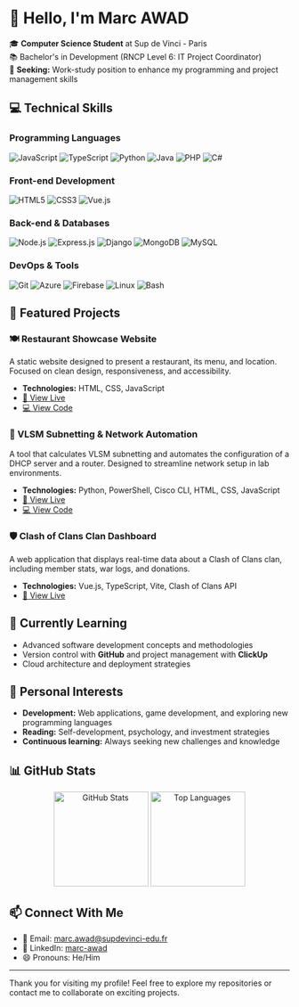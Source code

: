 # 👋 Hello, I'm Marc AWAD

🎓 **Computer Science Student** at Sup de Vinci - Paris  
📚 Bachelor's in Development (RNCP Level 6: IT Project Coordinator)  
🌟 **Seeking:** Work-study position to enhance my programming and project management skills

## 💻 Technical Skills

### Programming Languages
![JavaScript](https://img.shields.io/badge/JavaScript-F7DF1E?style=for-the-badge&logo=javascript&logoColor=black)
![TypeScript](https://img.shields.io/badge/TypeScript-3178C6?style=for-the-badge&logo=typescript&logoColor=white)
![Python](https://img.shields.io/badge/Python-3776AB?style=for-the-badge&logo=python&logoColor=white)
![Java](https://img.shields.io/badge/Java-ED8B00?style=for-the-badge&logo=java&logoColor=white)
![PHP](https://img.shields.io/badge/PHP-777BB4?style=for-the-badge&logo=php&logoColor=white)
![C#](https://img.shields.io/badge/C%23-239120?style=for-the-badge&logo=c-sharp&logoColor=white)

### Front-end Development
![HTML5](https://img.shields.io/badge/HTML5-E34F26?style=for-the-badge&logo=html5&logoColor=white)
![CSS3](https://img.shields.io/badge/CSS3-1572B6?style=for-the-badge&logo=css3&logoColor=white)
![Vue.js](https://img.shields.io/badge/Vue.js-42b883?style=for-the-badge&logo=vue.js&logoColor=white)


### Back-end & Databases
![Node.js](https://img.shields.io/badge/Node.js-339933?style=for-the-badge&logo=nodedotjs&logoColor=white)
![Express.js](https://img.shields.io/badge/Express.js-000000?style=for-the-badge&logo=express&logoColor=white)
![Django](https://img.shields.io/badge/Django-092E20?style=for-the-badge&logo=django&logoColor=white)
![MongoDB](https://img.shields.io/badge/MongoDB-47A248?style=for-the-badge&logo=mongodb&logoColor=white)
![MySQL](https://img.shields.io/badge/MySQL-4479A1?style=for-the-badge&logo=mysql&logoColor=white)

### DevOps & Tools
![Git](https://img.shields.io/badge/Git-F05032?style=for-the-badge&logo=git&logoColor=white)
![Azure](https://img.shields.io/badge/Azure-0078D4?style=for-the-badge&logo=microsoftazure&logoColor=white)
![Firebase](https://img.shields.io/badge/Firebase-FFCA28?style=for-the-badge&logo=firebase&logoColor=black)
![Linux](https://img.shields.io/badge/Linux-FCC624?style=for-the-badge&logo=linux&logoColor=black)
![Bash](https://img.shields.io/badge/Bash-4EAA25?style=for-the-badge&logo=gnu-bash&logoColor=white)

## 🚀 Featured Projects

### 🍽️ Restaurant Showcase Website
A static website designed to present a restaurant, its menu, and location. Focused on clean design, responsiveness, and accessibility.
- **Technologies:** HTML, CSS, JavaScript
- [🔗 View Live](https://marc-awad.github.io/projet-site-vitrine-restaurant/)
- [💻 View Code](https://github.com/marc-awad/projet-site-vitrine-restaurant)

### 🧮 VLSM Subnetting & Network Automation
A tool that calculates VLSM subnetting and automates the configuration of a DHCP server and a router. Designed to streamline network setup in lab environments.
- **Technologies:** Python, PowerShell, Cisco CLI, HTML, CSS, JavaScript
- [🔗 View Live](https://netslicer.vercel.app/)
- [💻 View Code](https://github.com/marc-awad/projet-etude-b2)

### 🛡️ Clash of Clans Clan Dashboard
A web application that displays real-time data about a Clash of Clans clan, including member stats, war logs, and donations.
- **Technologies:** Vue.js, TypeScript, Vite, Clash of Clans API
- [🔗 View Live](https://coc-app-two.vercel.app/)


## 🌱 Currently Learning
- Advanced software development concepts and methodologies
- Version control with **GitHub** and project management with **ClickUp**
- Cloud architecture and deployment strategies

## 👀 Personal Interests
- **Development:** Web applications, game development, and exploring new programming languages
- **Reading:** Self-development, psychology, and investment strategies
- **Continuous learning:** Always seeking new challenges and knowledge

## 📊 GitHub Stats

<div align="center">
  <img src="https://github-readme-stats.vercel.app/api?username=marc-awad&show_icons=true&theme=radical" alt="GitHub Stats" height="170"/>
  <img src="https://github-readme-stats.vercel.app/api/top-langs/?username=marc-awad&layout=compact&theme=radical" alt="Top Languages" height="170"/>
</div>

## 📫 Connect With Me
- 📧 Email: [marc.awad@supdevinci-edu.fr](mailto:marc.awad@supdevinci-edu.fr)
- 💼 LinkedIn: [marc-awad](https://www.linkedin.com/in/marc-awad)
- 😄 Pronouns: He/Him

---

Thank you for visiting my profile! Feel free to explore my repositories or contact me to collaborate on exciting projects.
